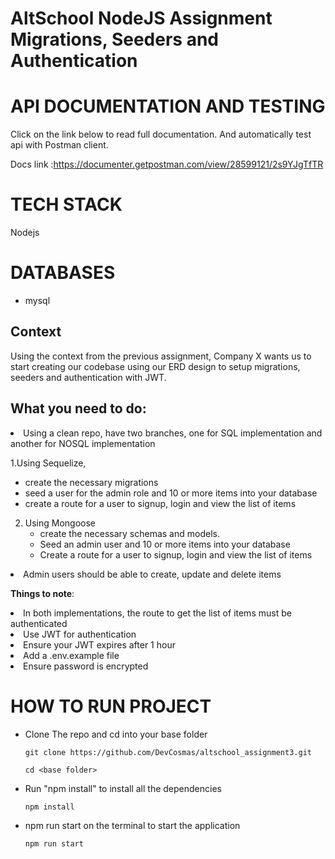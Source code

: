 # AltSchool NodeJS Assignment Migrations, Seeders and Authentication



# API DOCUMENTATION AND TESTING
Click on the link below to read full documentation. And automatically test api with Postman client.

Docs link :https://documenter.getpostman.com/view/28599121/2s9YJgTfTR
# TECH STACK
Nodejs
# DATABASES
 * mysql

## Context
 Using the context from the previous assignment, Company X wants us to start creating our codebase using our ERD design to setup migrations, seeders and authentication with JWT.

## What you need to do:
  
<li>Using a clean repo, have two branches, one for SQL implementation and another for NOSQL implementation
 
1.Using Sequelize,
  * create the necessary migrations
  * seed a user for the admin role and 10 or more items into your database
  * create a route for a user to signup, login and view the list of items
    
   
   

2. Using Mongoose
    * create the necessary schemas and models. 
    * Seed an admin user and 10 or more items into your database
    * Create a route for a user to signup, login and view the list of items
     

<li>Admin users should be able to create, update and delete items

 **Things to note**:
<li> In both implementations, the route to get the list of items must be authenticated
<li>Use JWT for authentication
<li>Ensure your JWT expires after 1 hour
<li>Add a .env.example file
<li>Ensure password is encrypted

# HOW TO RUN PROJECT 
* Clone The repo and cd into your base folder

   ```git clone https://github.com/DevCosmas/altschool_assignment3.git``` 

   
   ```cd <base folder>```
  
* Run "npm install" to install all the dependencies

   ```npm install```
  
* npm run start  on the terminal to start the application

   ```npm run start```
  


